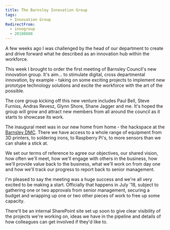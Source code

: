 ```yaml
---
title: The Barnsley Innovation Group
tags:
  - Innovation Group
RedirectFrom:
  - innogroup
  - 20180608
---
```

A few weeks ago I was challenged by the head of our department to create and drive forward what he described as an innovation hub within the workforce.

This week I brought to order the first meeting of Barnsley Council's new innovation group. It's aim... to stimulate digital, cross departmental innovation, by example - taking on some exciting projects to implement new prototype technology solutions and excite the workforce with the art of the possible.

The core group kicking off this new venture includes Paul Bell, Steve Furniss, Andras Revesz, Glynn Shore, Shane Jagger and me. It's hoped the group will grow and attract new members from all around the council as it starts to showcase its work.

The inaugural meet was in our new home from home - the hackspace at the [Barnsley DMC](https://www.barnsleydmc.co.uk). There we have access to a whole range of equipment from 3D printers, to soldering irons, to Raspberry Pi's, to more sensors than we can shake a stick at.

We set our terms of reference to agree our objectives, our shared vision, how often we'll meet, how we'll engage with others in the business, how we'll provide value back to the business, what we'll work on from day one and how we'll track our progress to report back to senior management.

I'm pleased to say the meeting was a huge success and we're all very excited to be making a start. Officially that happens in July '18, subject to gathering one or two approvals from senior management, securing a budget and wrapping up one or two other pieces of work to free up some capacity.

There'll be an internal SharePoint site set up soon to give clear visibility of the projects we're working on, ideas we have in the pipeline and details of how colleagues can get involved if they'd like to.